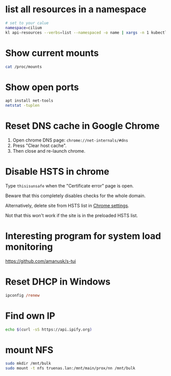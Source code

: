 
# list all resources in a namespace

```bash
# set to your calue
namespace=cilium
kl api-resources --verbs=list --namespaced -o name | xargs -n 1 kubectl --kubeconfig $KUBECONFIGLOCAL get --show-kind --ignore-not-found -n $namespace
```

# Show current mounts

```bash
cat /proc/mounts
```

# Show open ports

```bash
apt install net-tools
netstat -tuplen
```

# Reset DNS cache in Google Chrome

1. Open chrome DNS page:
    `chrome://net-internals/#dns`
2. Press "Clear host cache".
3. Then close and re-launch chrome.

# Disable HSTS in chrome

Type `thisisunsafe` when the "Certificate error" page is open.

Beware that this completely disables checks for the whole domain.

Alternatively, delete site from HSTS list in [Chrome settings](chrome://net-internals/#hsts).

Not that this won't work if the site is in the preloaded HSTS list.

# Interesting program for system load monitoring

https://github.com/amanusk/s-tui

# Reset DHCP in Windows

```ps
ipconfig /renew
```

# Find own IP

```bash
echo $(curl -sS https://api.ipify.org)
```

# mount NFS

```bash
sudo mkdir /mnt/bulk
sudo mount -t nfs truenas.lan:/mnt/main/prox/nn /mnt/bulk
```
